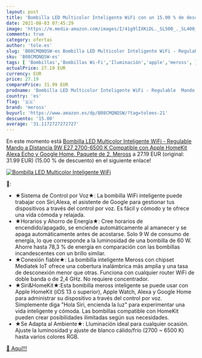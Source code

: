 ```yaml
---
layout: post
title: 'Bombilla LED Multicolor Inteligente WiFi con un 15.00 % de descuento'
date: 2021-08-03 07:45:29
image: 'https://m.media-amazon.com/images/I/41g9lIXKiDL._SL500_._SL400_.jpg'
comments: true
category: ofertas
author: 'tole.es'
slug: 'B08CMQNQSW-es Bombilla LED Multicolor Inteligente WiFi - Regulable Mando...'
sku: 'B08CMQNQSW-es'
tags: [ 'Bombillas','Bombillas Wi-Fi','Iluminación','apple','meross', ]
actualPrice: 27.19 EUR
currency: EUR
price: 27.19
comparePrice: 31.99 EUR
prodname: 'Bombilla LED Multicolor Inteligente WiFi - Regulable  Mando a Distancia  9W  E27  2700-6500 K  Compatible con Apple HomeKit  Alexa Echo y Google Home. Paquete de 2. Meross'
country: 'es'
flag: '🇪🇸'
brand: 'meross'
buyurl: 'https://www.amazon.es/dp/B08CMQNQSW/?tag=tolees-21'
descuento: '15.00'
average: '31.1172727272727'
---
```


En este momento está [Bombilla LED Multicolor Inteligente WiFi - Regulable  Mando a Distancia  9W  E27  2700-6500 K  Compatible con Apple HomeKit  Alexa Echo y Google Home. Paquete de 2. Meross](https://www.amazon.es/dp/B08CMQNQSW/?tag=tolees-21) a 27.19 EUR (original: 31.99 EUR) (15.00 %  de descuento) en el siguiente enlace!

[![Bombilla LED Multicolor Inteligente WiFi](https://m.media-amazon.com/images/I/41g9lIXKiDL._SL500_._SL400_.jpg)](https://www.amazon.es/dp/B08CMQNQSW/?tag=tolees-21)

🔎:

- ★Sistema de Control por Voz★: La bombilla WiFi inteligente puede trabajar con Siri,Alexa, el asistente de Google para gestionar tus dispositivos a través del control por voz. Es fácil y cómodo y te ofrece una vida cómoda y relajada.
- ★Horarios y Ahorro de Energía★: Cree horarios de encendido/apagado, se enciende automáticamente al amanecer y se apaga automáticamente antes de acostarse. Solo 9 W de consumo de energía, lo que corresponde a la luminosidad de una bombilla de 60 W. Ahorre hasta 78,3 % de energía en comparación con las bombillas incandescentes con un brillo similar.
- ★Conexión fiable★: La bombilla inteligente Meross con chipset Mediatek IoT ofrece una cobertura inalámbrica más amplia y una tasa de desconexión menor que otras. Funciona con cualquier router WiFi de doble banda o de 2,4 GHz. No requiere concentrador.
- ★Siri&HomeKit★:Esta bombilla meross inteligente se puede usar con Apple HomeKit (iOS 13 o superior), Apple Watch, Alexa y Google Home para administrar su dispositivo a través del control por voz. Simplemente diga "Hola Siri, encienda la luz" para experimentar una vida inteligente y cómoda. Las bombillas compatible con HomeKit pueden crear posibilidades ilimitadas según sus necesidades.
- ★Se Adapta al Ambiente★: Lluminación ideal para cualquier ocasión. Ajuste la luminosidad y ajuste de blanco cálido/frío (2700 ~ 6500 K) hasta varios colores RGB.

[🛒 Aquí!!!](https://www.amazon.es/dp/B08CMQNQSW/?tag=tolees-21)
